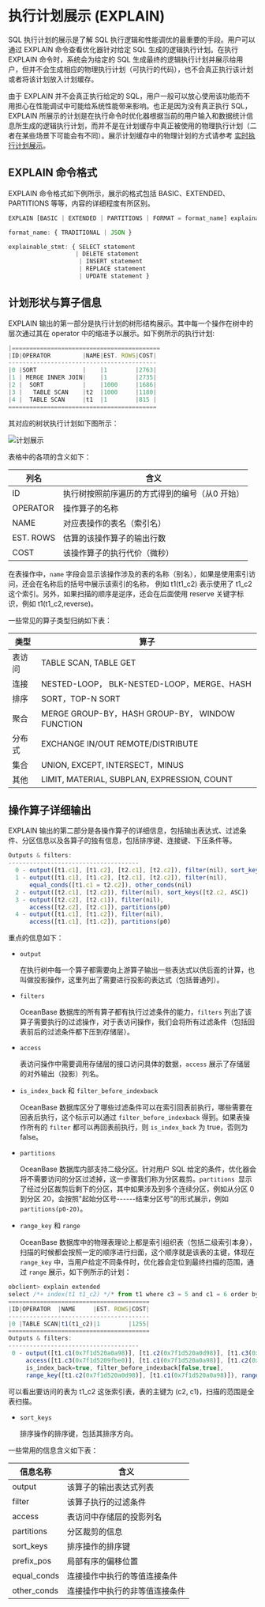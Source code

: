 执行计划展示 (EXPLAIN) 
=====================================





SQL 执行计划的展示是了解 SQL 执行逻辑和性能调优的最重要的手段。用户可以通过 EXPLAIN 命令查看优化器针对给定 SQL 生成的逻辑执行计划。在执行 EXPLAIN 命令时，系统会为给定的 SQL 生成最终的逻辑执行计划并展示给用户，但并不会生成相应的物理执行计划（可执行的代码），也不会真正执行该计划或者将该计划放入计划缓存。

由于 EXPLAIN 并不会真正执行给定的 SQL，用户一般可以放心使用该功能而不用担心在性能调试中可能给系统性能带来影响。也正是因为没有真正执行 SQL，EXPLAIN 所展示的计划是在执行命令时优化器根据当前的用户输入和数据统计信息所生成的逻辑执行计划，而并不是在计划缓存中真正被使用的物理执行计划（二者在某些场景下可能会有不同）。展示计划缓存中的物理计划的方式请参考 [实时执行计划展示](/zh-CN/12.sql-optimization-guide-1/2.sql-execution-plan-3/5.real-time-execution-plan-display-3.md)。

EXPLAIN 命令格式 
---------------------

EXPLAIN 命令格式如下例所示，展示的格式包括 BASIC、EXTENDED、PARTITIONS 等等，内容的详细程度有所区别。

```javascript
EXPLAIN [BASIC | EXTENDED | PARTITIONS | FORMAT = format_name] explainable_stmt

format_name: { TRADITIONAL | JSON }

explainable_stmt: { SELECT statement 
                   | DELETE statement 
                    | INSERT statement 
                    | REPLACE statement 
                    | UPDATE statement }
```





计划形状与算子信息 
------------------

EXPLAIN 输出的第一部分是执行计划的树形结构展示。其中每一个操作在树中的层次通过其在 operator 中的缩进予以展示。如下例所示的执行计划:

```javascript
|==========================================
|ID|OPERATOR         |NAME|EST. ROWS|COST|
------------------------------------------
|0 |SORT             |    |1        |2763|
|1 | MERGE INNER JOIN|    |1        |2735|
|2 |  SORT           |    |1000     |1686|
|3 |   TABLE SCAN    |t2  |1000     |1180|
|4 |  TABLE SCAN     |t1  |1        |815 |
==========================================
```



其对应的树状执行计划如下图所示：

![计划展示](https://help-static-aliyun-doc.aliyuncs.com/assets/img/zh-CN/9018744061/p167350.png)

表格中的各项的含义如下：


|  **列名**   |          **含义**          |
|-----------|--------------------------|
| ID        | 执行树按照前序遍历的方式得到的编号（从0 开始） |
| OPERATOR  | 操作算子的名称                  |
| NAME      | 对应表操作的表名（索引名）            |
| EST. ROWS | 估算的该操作算子的输出行数            |
| COST      | 该操作算子的执行代价（微秒）           |



在表操作中，`name` 字段会显示该操作涉及的表的名称（别名），如果是使用索引访问，还会在名称后的括号中展示该索引的名称， 例如 t1(t1_c2) 表示使用了 t1_c2 这个索引。另外，如果扫描的顺序是逆序，还会在后面使用 reserve 关键字标识，例如 t1(t1_c2,reverse)。

一些常见的算子类型归纳如下表：


| **类型** |                    **算子**                     |
|--------|-----------------------------------------------|
| 表访问    | TABLE SCAN, TABLE GET                         |
| 连接     | NESTED-LOOP， BLK-NESTED-LOOP，MERGE、HASH       |
| 排序     | SORT，TOP-N SORT                               |
| 聚合     | MERGE GROUP-BY，HASH GROUP-BY， WINDOW FUNCTION |
| 分布式    | EXCHANGE IN/OUT REMOTE/DISTRIBUTE             |
| 集合     | UNION, EXCEPT, INTERSECT，MINUS                |
| 其他     | LIMIT, MATERIAL, SUBPLAN, EXPRESSION, COUNT   |





操作算子详细输出 
-----------------

EXPLAIN 输出的第二部分是各操作算子的详细信息，包括输出表达式、过滤条件、分区信息以及各算子的独有信息，包括排序键、连接键、下压条件等。

```javascript
Outputs & filters:
-------------------------------------
  0 - output([t1.c1], [t1.c2], [t2.c1], [t2.c2]), filter(nil), sort_keys([t1.c1, ASC], [t1.c2, ASC]), prefix_pos(1)
  1 - output([t1.c1], [t1.c2], [t2.c1], [t2.c2]), filter(nil),
      equal_conds([t1.c1 = t2.c2]), other_conds(nil)
  2 - output([t2.c1], [t2.c2]), filter(nil), sort_keys([t2.c2, ASC])
  3 - output([t2.c2], [t2.c1]), filter(nil),
      access([t2.c2], [t2.c1]), partitions(p0)
  4 - output([t1.c1], [t1.c2]), filter(nil),
      access([t1.c1], [t1.c2]), partitions(p0)
```



重点的信息如下：

* `output` 

  在执行树中每一个算子都需要向上游算子输出一些表达式以供后面的计算，也叫做投影操作，这里列出了需要进行投影的表达式（包括普通列）。
  




<!-- -->

* `filters` 

  OceanBase 数据库的所有算子都有执行过滤条件的能力，`filters` 列出了该算子需要执行的过滤操作，对于表访问操作，我们会将所有过滤条件（包括回表前后的过滤条件都下压到存储层）。
  




<!-- -->

* `access`

  表访问操作中需要调用存储层的接口访问具体的数据，`access` 展示了存储层的对外输出（投影）列名。
  




<!-- -->

* `is_index_back` 和 `filter_before_indexback`

  OceanBase 数据库区分了哪些过滤条件可以在索引回表前执行，哪些需要在回表后执行，这个标示可以通过 `filter_before_indexback` 得到。如果表操作所有的 `filter` 都可以再回表前执行，则 `is_index_back` 为 true，否则为 false。
  




<!-- -->

* `partitions`

  OceanBase 数据库内部支持二级分区。针对用户 SQL 给定的条件，优化器会将不需要访问的分区过滤掉，这一步骤我们称为分区裁剪。`partitions `显示了经过分区裁剪后剩下的分区，其中如果涉及到多个连续分区，例如从分区 0 到分区 20，会按照"起始分区号------结束分区号"的形式展示，例如 `partitions(p0-20)`。
  

* `range_key` 和 `range`

  OceanBase 数据库中的物理表理论上都是索引组织表（包括二级索引本身），扫描的时候都会按照一定的顺序进行扫面，这个顺序就是该表的主键，体现在 `range_key` 中，当用户给定不同条件时，优化器会定位到最终扫描的范围，通过 `range` 展示，如下例所示的计划：
  




```javascript
obclient> explain extended 
select /*+ index(t1 t1_c2) */* from t1 where c3 = 5 and c1 = 6 order by c2, c3;
========================================
|ID|OPERATOR  |NAME     |EST. ROWS|COST|
----------------------------------------
|0 |TABLE SCAN|t1(t1_c2)|1        |1255|
========================================
Outputs & filters:
-------------------------------------
 0 - output([t1.c1(0x7f1d520a0a98)], [t1.c2(0x7f1d520a0d98)], [t1.c3(0x7f1d5209fbe0)]), filter([t1.c3(0x7f1d5209fbe0) = 5(0x7f1d5209f5d8)], [t1.c1(0x7f1d520a0a98) = 6(0x7f1d520a0490)]),
     access([t1.c3(0x7f1d5209fbe0)], [t1.c1(0x7f1d520a0a98)], [t1.c2(0x7f1d520a0d98)]), partitions(p0),
     is_index_back=true, filter_before_indexback[false,true],
     range_key([t1.c2(0x7f1d520a0d98)], [t1.c1(0x7f1d520a0a98)]), range(MIN,MIN ; MAX,MAX)always true
```



可以看出要访问的表为 t1_c2 这张索引表，表的主键为 (c2, c1)，扫描的范围是全表扫描。

* `sort_keys`

  排序操作的排序键，包括其排序方向。
  




一些常用的信息含义如下表：


|  **信息名称**   |     **含义**      |
|-------------|-----------------|
| output      | 该算子的输出表达式列表     |
| filter      | 该算子执行的过滤条件      |
| access      | 表访问中存储层的投影列名    |
| partitions  | 分区裁剪的信息         |
| sort_keys   | 排序操作的排序键        |
| prefix_pos  | 局部有序的偏移位置       |
| equal_conds | 连接操作中执行的等值连接条件  |
| other_conds | 连接操作中执行的非等值连接条件 |



